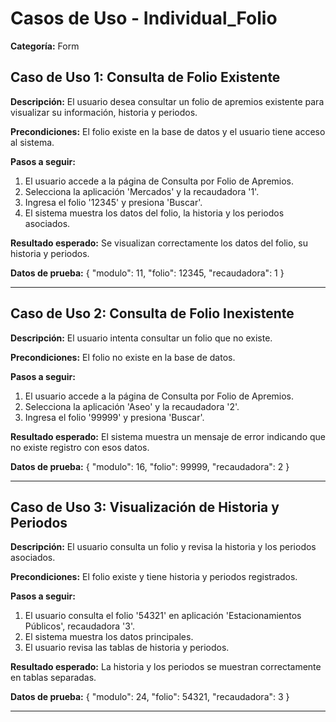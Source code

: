 # Casos de Uso - Individual_Folio

**Categoría:** Form

## Caso de Uso 1: Consulta de Folio Existente

**Descripción:** El usuario desea consultar un folio de apremios existente para visualizar su información, historia y periodos.

**Precondiciones:**
El folio existe en la base de datos y el usuario tiene acceso al sistema.

**Pasos a seguir:**
1. El usuario accede a la página de Consulta por Folio de Apremios.
2. Selecciona la aplicación 'Mercados' y la recaudadora '1'.
3. Ingresa el folio '12345' y presiona 'Buscar'.
4. El sistema muestra los datos del folio, la historia y los periodos asociados.

**Resultado esperado:**
Se visualizan correctamente los datos del folio, su historia y periodos.

**Datos de prueba:**
{ "modulo": 11, "folio": 12345, "recaudadora": 1 }

---

## Caso de Uso 2: Consulta de Folio Inexistente

**Descripción:** El usuario intenta consultar un folio que no existe.

**Precondiciones:**
El folio no existe en la base de datos.

**Pasos a seguir:**
1. El usuario accede a la página de Consulta por Folio de Apremios.
2. Selecciona la aplicación 'Aseo' y la recaudadora '2'.
3. Ingresa el folio '99999' y presiona 'Buscar'.

**Resultado esperado:**
El sistema muestra un mensaje de error indicando que no existe registro con esos datos.

**Datos de prueba:**
{ "modulo": 16, "folio": 99999, "recaudadora": 2 }

---

## Caso de Uso 3: Visualización de Historia y Periodos

**Descripción:** El usuario consulta un folio y revisa la historia y los periodos asociados.

**Precondiciones:**
El folio existe y tiene historia y periodos registrados.

**Pasos a seguir:**
1. El usuario consulta el folio '54321' en aplicación 'Estacionamientos Públicos', recaudadora '3'.
2. El sistema muestra los datos principales.
3. El usuario revisa las tablas de historia y periodos.

**Resultado esperado:**
La historia y los periodos se muestran correctamente en tablas separadas.

**Datos de prueba:**
{ "modulo": 24, "folio": 54321, "recaudadora": 3 }

---

